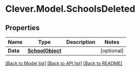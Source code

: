 # Clever.Model.SchoolsDeleted
## Properties

Name | Type | Description | Notes
------------ | ------------- | ------------- | -------------
**Data** | [**SchoolObject**](SchoolObject.md) |  | [optional] 

[[Back to Model list]](../README.md#documentation-for-models) [[Back to API list]](../README.md#documentation-for-api-endpoints) [[Back to README]](../README.md)


